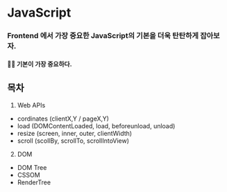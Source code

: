 # JavaScript

### Frontend 에서 가장 중요한 JavaScript의 기본을 더욱 탄탄하게 잡아보자.
#### 👏🏻  기본이 가장 중요하다.

 **목차**
 ---
 1. Web APIs
- cordinates (clientX,Y / pageX,Y)
- load (DOMContentLoaded, load, beforeunload, unload)
- resize (screen, inner, outer, clientWidth)
- scroll (scollBy, scrollTo, scrollIntoView)


2. DOM
- DOM Tree
- CSSOM
- RenderTree
